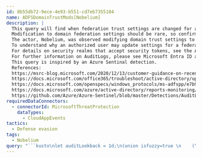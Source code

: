 ```yaml
---
id: 8b55db72-9ece-4e93-b551-cd7eb7355104
name: ADFSDomainTrustMods[Nobelium]
description: |
  This query will find when federation trust settings are changed for a domain or when the domain is changed from managed to federated authentication. Results will relate to when a new Active Directory Federated Service (ADFS) TrustedRealm object, such as a signing certificate, is added.
  Modification to domain federation settings should be rare, so confirm the added or modified target domain/URL is legitimate administrative behavior.
  The actor, Nobelium, was observed modifying domain trust settings to subvert existing mechanisms and cause the domain to accept authorization tokens signed with actor-owned certificates. See Customer Guidance on Recent Nation-State Cyber Attacks.
  To understand why an authorized user may update settings for a federated domain in Office 365, Azure, or Intune, see Update or repair the settings of a federated domain in Office 365, Azure, or Intune.
  For details on security realms that accept security tokens, see the ADFS Proxy Protocol (MS-ADFSPP) specification: 3.2.5.1.2.4 Security Realm Data.
  For further information on AuditLogs, please see Microsoft Entra ID audit activity reference.
  This query is inspired by an Azure Sentinal detection.
  References:
  https://msrc-blog.microsoft.com/2020/12/13/customer-guidance-on-recent-nation-state-cyber-attacks/
  https://docs.microsoft.com/office365/troubleshoot/active-directory/update-federated-domain-office-365
  https://docs.microsoft.com/openspecs/windows_protocols/ms-adfspp/e7b9ea73-1980-4318-96a6-da559486664b
  https://docs.microsoft.com/azure/active-directory/reports-monitoring/reference-audit-activities
  https://github.com/Azure/Azure-Sentinel/blob/master/Detections/AuditLogs/ADFSDomainTrustMods.yaml
requiredDataConnectors:
  - connectorId: MicrosoftThreatProtection
    dataTypes:
      - CloudAppEvents
tactics:
  - Defense evasion
tags:
  - Nobelium
query: "```kusto\nlet auditLookback = 1d;\n(union isfuzzy=true \n    (\n    CloudAppEvents\n    | where Timestamp > ago(auditLookback)\n    | where ActionType =~ \"Set federation settings on domain.\"\n    ),\n    (\n    CloudAppEvents\n    | where Timestamp > ago(auditLookback)\n    | where ActionType =~ \"Set domain authentication.\"\n    | extend modifiedProperties = parse_json(RawEventData).ModifiedProperties\n    | mvexpand modifiedProperties\n    | extend newDomainValue=tostring(parse_json(modifiedProperties).NewValue)\n    | where newDomainValue has \"Federated\"\n    )\n)\n| extend resultStatus = extractjson(\"$.ResultStatus\", tostring(RawEventData), typeof(string))\n| extend targetDisplayName = parse_json(RawEventData).Target[0].ID\n| project Timestamp, ActionType, InitiatingUserOrApp=AccountDisplayName, targetDisplayName, resultStatus, InitiatingIPAddress=IPAddress, UserAgent\n```"
---
```


